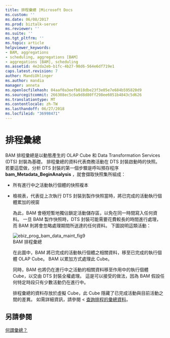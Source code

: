 ```yaml
---
title: 排程彙總 |Microsoft Docs
ms.custom: ''
ms.date: 06/08/2017
ms.prod: biztalk-server
ms.reviewer: ''
ms.suite: ''
ms.tgt_pltfrm: ''
ms.topic: article
helpviewer_keywords:
- BAM, aggregations
- scheduling, aggregations [BAM]
- aggregations [BAM], scheduling
ms.assetid: 4e2da2eb-b1fc-4b27-98d6-564e6df719e1
caps.latest.revision: 7
author: MandiOhlinger
ms.author: mandia
manager: anneta
ms.openlocfilehash: 04aaf0a3eefb018dbe23f3e05e7e684b595820d9
ms.sourcegitcommit: 266308ec5c6a9d8d80ff298ee6051b4843c5d626
ms.translationtype: MT
ms.contentlocale: zh-TW
ms.lasthandoff: 06/27/2018
ms.locfileid: "36998471"
---
```

# <a name="scheduled-aggregations"></a>排程彙總
BAM 排程彙總是以動態產生的 OLAP Cube 和 Data Transformation Services (DTS) 封裝為基礎。 排程彙總的資料代表商務活動在 DTS 封裝啟動時的快照。 若要這麼做，分析 DTS 封裝的第一個步驟是呼叫預存程序**bam_Metadata_BeginAnalysis** ，就會擷取快照集所組成：  
  
- 所有進行中之活動執行個體的快照複本  
  
- 檢視表，代表從上次執行 DTS 封裝到製作快照當時，將已完成的活動執行個體累加的視窗  
  
  為此，BAM 會極短暫地獨佔鎖定活動儲存區，以免在同一時間寫入任何資料。 一旦 BAM 製作快照時，DTS 封裝可能需要花費較長的時間進行處理，而 BAM 則將會忽略處理期間所送達的任何資料。 下圖說明這類活動：  
  
  ![](../core/media/ebiz-prog-bam-data-maint-fig9.gif "ebiz_prog_bam_data_maint_fig9")  
  BAM 排程彙總  
  
  在此圖中，BAM 將已完成的活動執行個體之相關資料，移至已完成的執行個體 OLAP Cube。 BAM 以累加方式處理此 Cube。  
  
  同時，BAM 也將仍在進行中之活動的相關資料移至作用中的執行個體 Cube，以交由 DTS 封裝全權處理。 這是可以接受的做法，因為 BAM 假設任何特定時段只有少數活動仍在進行中。  
  
  排程彙總的資料存放於虛擬 Cube，此 Cube 隱藏了已完成活動與目前活動之間的差異。 如需詳細資訊，請參閱 <<c0> [ 查詢排程的彙總資料](../core/querying-scheduled-aggregated-data.md)。  
  
## <a name="see-also"></a>另請參閱  
 [何謂彙總？](../core/what-is-an-aggregation.md)
